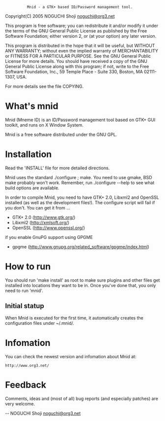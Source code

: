               Mnid - a GTK+ based ID/Password management tool.

  Copyright(C) 2005 NOGUCHI Shoji <noguchi@org3.net>

  This program is free software; you can redistribute it and/or modify
  it under the terms of the GNU General Public License as published by
  the Free Software Foundation; either version 2, or (at your option)
  any later version.

  This program is distributed in the hope that it will be useful,
  but WITHOUT ANY WARRANTY; without even the implied warranty of
  MERCHANTABILITY or FITNESS FOR A PARTICULAR PURPOSE.  See the
  GNU General Public License for more details.
  You should have received a copy of the GNU General Public License
  along with this program; if not, write to the Free Software
  Foundation, Inc., 59 Temple Place - Suite 330, Boston, MA 02111-1307, USA.

  For more details see the file COPYING.

What's mnid
============

Mnid (Mneme ID) is an ID/Password management tool based on GTK+ GUI toolkit,
and runs on X Window System.

Mnid is a free software distributed under the GNU GPL.

Installation
============

Read the 'INSTALL' file for more detailed directions.

Mnid uses the standard ./configure ; make. You need to use gmake, BSD
make probably won't work. Remember, run ./configure --help to see what
build options are available.

In order to compile Mnid, you need to have GTK+ 2.0, Libxml2 and OpenSSL
installed (as well as the development files!). The configure
script will fail if you don't. You can get it from ...

* GTK+ 2.0   (http://www.gtk.org/)
* Libxml2    (http://xmlsoft.org/)
* OpenSSL    (http://www.openssl.org/)

if you enable GnuPG support using GPGME
* gpgme      (http://www.gnupg.org/related_software/gpgme/index.html)


How to run
==========

You should run 'make install' as root to make sure plugins and other files
get installed into locations they want to be in. Once you've done that,
you only need to run 'mnid'.

Initial statup
--------------

When Mnid is executed for the first time, it automatically creates the
configuration files under ~/.mnid/.


Infomation
==========

You can check the newest version and infomation about Mnid at:

	http://www.org3.net/

Feedback
========

Comments, ideas and (most of all) bug reports (and especially patches) are
very welcome.

--
NOGUCHI Shoji <noguchi@org3.net>
